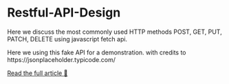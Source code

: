 # Restful-API-Design

<p>
 Here we discuss the most commonly used HTTP methods POST, GET, PUT, PATCH, DELETE using javascript fetch api.
</p>
<p>
Here we using this fake API for a demonstration. with credits to https://jsonplaceholder.typicode.com/
</p>
<a href='https://medium.com/me/stats/post/e37a8416e2a0'>Read the full article 🤜</a>
